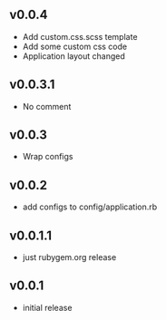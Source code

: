 
## v0.0.4

* Add custom.css.scss template
* Add some custom css code
* Application layout changed

## v0.0.3.1

* No comment

## v0.0.3

* Wrap configs

## v0.0.2

* add configs to config/application.rb

## v0.0.1.1

* just rubygem.org release

## v0.0.1

* initial release